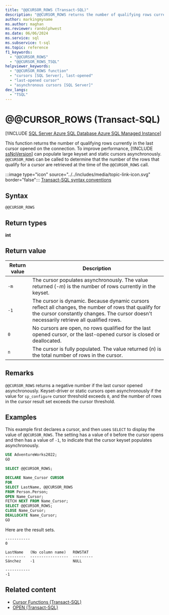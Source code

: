 ```yaml
---
title: "@@CURSOR_ROWS (Transact-SQL)"
description: "@@CURSOR_ROWS returns the number of qualifying rows currently in the last cursor opened on the connection."
author: markingmyname
ms.author: maghan
ms.reviewer: randolphwest
ms.date: 06/06/2024
ms.service: sql
ms.subservice: t-sql
ms.topic: reference
f1_keywords:
  - "@@CURSOR_ROWS"
  - "@@CURSOR_ROWS_TSQL"
helpviewer_keywords:
  - "@@CURSOR_ROWS function"
  - "cursors [SQL Server], last-opened"
  - "last-opened cursor"
  - "asynchronous cursors [SQL Server]"
dev_langs:
  - "TSQL"
---
```

# @@CURSOR_ROWS (Transact-SQL)

[!INCLUDE [SQL Server Azure SQL Database Azure SQL Managed Instance](../../includes/applies-to-version/sql-asdb-asdbmi.md)]

This function returns the number of qualifying rows currently in the last cursor opened on the connection. To improve performance, [!INCLUDE [ssNoVersion](../../includes/ssnoversion-md.md)] can populate large keyset and static cursors asynchronously. `@@CURSOR_ROWS` can be called to determine that the number of the rows that qualify for a cursor are retrieved at the time of the `@@CURSOR_ROWS` call.

:::image type="icon" source="../../includes/media/topic-link-icon.svg" border="false"::: [Transact-SQL syntax conventions](../../t-sql/language-elements/transact-sql-syntax-conventions-transact-sql.md)

## Syntax

```syntaxsql
@@CURSOR_ROWS
```

## Return types

**int**

## Return value

| Return value | Description |
| --- | --- |
| `-m` | The cursor populates asynchronously. The value returned (-*m*) is the number of rows currently in the keyset. |
| `-1` | The cursor is dynamic. Because dynamic cursors reflect all changes, the number of rows that qualify for the cursor constantly changes. The cursor doesn't necessarily retrieve all qualified rows. |
| `0` | No cursors are open, no rows qualified for the last opened cursor, or the last-opened cursor is closed or deallocated. |
| `n` | The cursor is fully populated. The value returned (*n*) is the total number of rows in the cursor. |

## Remarks

`@@CURSOR_ROWS` returns a negative number if the last cursor opened asynchronously. Keyset-driver or static cursors open asynchronously if the value for `sp_configure` cursor threshold exceeds `0`, and the number of rows in the cursor result set exceeds the cursor threshold.

## Examples

This example first declares a cursor, and then uses `SELECT` to display the value of `@@CURSOR_ROWS`. The setting has a value of `0` before the cursor opens and then has a value of `-1`, to indicate that the cursor keyset populates asynchronously.

```sql
USE AdventureWorks2022;
GO

SELECT @@CURSOR_ROWS;

DECLARE Name_Cursor CURSOR
FOR
SELECT LastName, @@CURSOR_ROWS
FROM Person.Person;
OPEN Name_Cursor;
FETCH NEXT FROM Name_Cursor;
SELECT @@CURSOR_ROWS;
CLOSE Name_Cursor;
DEALLOCATE Name_Cursor;
GO
```

Here are the result sets.

```output
-----------
0

LastName   (No column name)   ROWSTAT
---------  -----------------  ---------
Sánchez    -1                 NULL

-----------
-1
```

## Related content

- [Cursor Functions (Transact-SQL)](cursor-functions-transact-sql.md)
- [OPEN (Transact-SQL)](../language-elements/open-transact-sql.md)
